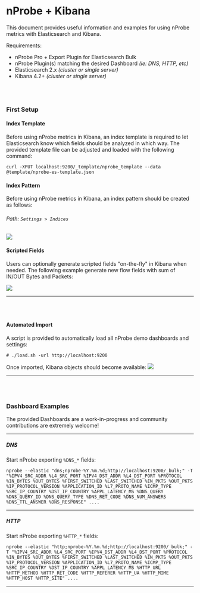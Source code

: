 # nProbe + Kibana
This document provides useful information and examples for using nProbe metrics with Elasticsearch and Kibana.

Requirements:

* nProbe Pro + Export Plugin for Elasticsearch Bulk
* nProbe Plugin(s) matching the desired Dashboard _(ie: DNS, HTTP, etc)_
* Elasticsearch 2.x _(cluster or single server)_
* Kibana 4.2+ _(cluster or single server)_

<br><br>

### First Setup

#### Index Template
Before using nProbe metrics in Kibana, an index template is required to let Elasticsearch know which fields should be analyzed in which way. The provided template file can be adjusted and loaded with the following command:
```
curl -XPUT localhost:9200/_template/nprobe_template --data @template/nprobe-es-template.json
```
#### Index Pattern
Before using nProbe metrics in Kibana, an index pattern should be created as follows:

###### Path: ```Settings > Indices ```
![](https://cloud.githubusercontent.com/assets/1423657/11626807/030a0768-9ce6-11e5-8115-5c8f20841186.png)


#### Scripted Fields
Users can optionally generate scripted fields "on-the-fly" in Kibana when needed. 
The following example generate new flow fields with sum of IN/OUT Bytes and Packets:

![](https://cloud.githubusercontent.com/assets/1423657/11626821/18a51fb8-9ce6-11e5-986d-5d232486dd96.png)

----------------------
<br><br>

#### Automated Import
A script is provided to automatically load all nProbe demo dashboards and settings:
```
# ./load.sh -url http://localhost:9200 
```

Once imported, Kibana objects should become available:
![](https://cloud.githubusercontent.com/assets/1423657/11626806/0305688e-9ce6-11e5-8d63-817e511f15be.png)

----------------------
<br><br>

### Dashboard Examples
The provided Dashboards are a work-in-progress and community contributions are extremely welcome!

----------------------

##### DNS
Start nProbe exporting ```%DNS_*``` fields:
```
nprobe --elastic "dns;nprobe-%Y.%m.%d;http://localhost:9200/_bulk;" -T "%IPV4_SRC_ADDR %L4_SRC_PORT %IPV4_DST_ADDR %L4_DST_PORT %PROTOCOL %IN_BYTES %OUT_BYTES %FIRST_SWITCHED %LAST_SWITCHED %IN_PKTS %OUT_PKTS %IP_PROTOCOL_VERSION %APPLICATION_ID %L7_PROTO_NAME %ICMP_TYPE %SRC_IP_COUNTRY %DST_IP_COUNTRY %APPL_LATENCY_MS %DNS_QUERY %DNS_QUERY_ID %DNS_QUERY_TYPE %DNS_RET_CODE %DNS_NUM_ANSWERS %DNS_TTL_ANSWER %DNS_RESPONSE" ....
```
----------------------

##### HTTP
Start nProbe exporting ```%HTTP_*``` fields:
```
nprobe --elastic "http;nprobe-%Y.%m.%d;http://localhost:9200/_bulk;" -T "%IPV4_SRC_ADDR %L4_SRC_PORT %IPV4_DST_ADDR %L4_DST_PORT %PROTOCOL %IN_BYTES %OUT_BYTES %FIRST_SWITCHED %LAST_SWITCHED %IN_PKTS %OUT_PKTS %IP_PROTOCOL_VERSION %APPLICATION_ID %L7_PROTO_NAME %ICMP_TYPE %SRC_IP_COUNTRY %DST_IP_COUNTRY %APPL_LATENCY_MS %HTTP_URL %HTTP_METHOD %HTTP_RET_CODE %HTTP_REFERER %HTTP_UA %HTTP_MIME %HTTP_HOST %HTTP_SITE" ....
```

----------------------

